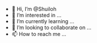 - 👋 Hi, I’m @Shuiloh
- 👀 I’m interested in ...
- 🌱 I’m currently learning ...
- 💞️ I’m looking to collaborate on ...
- 📫 How to reach me ...

<!---
Shuiloh/Shuiloh is a ✨ special ✨ repository because its `README.md` (this file) appears on your GitHub profile.
You can click the Preview link to take a look at your changes.
--->
